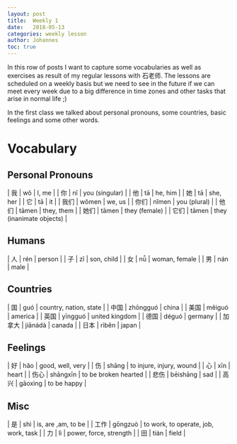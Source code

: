 ```yaml
---
layout: post
title:  Weekly 1
date:   2018-05-13
categories: weekly lesson
author: Johannes
toc: true
---
```


In this row of posts I want to capture some vocabularies as well as exercises as result
of my regular lessons with 石老师. The lessons are scheduled on a weekly basis but we need
to see in the future if we can meet every week due to a big difference in time zones and other
tasks that arise in normal life ;)

In the first class we talked about personal pronouns, some countries, basic feelings and some other words.

# Vocabulary
## Personal Pronouns

| 我   | wǒ    | I, me                    |
| 你   | nǐ    | you (singular)           |
| 他   | tā    | he, him                  |
| 她   | tā    | she, her                 |
| 它   | tā    | it                       |
| 我们 | wǒmen | we, us                   |
| 你们 | nǐmen | you (plural)             |
| 他们 | tāmen | they, them               |
| 她们 | tāmen | they (female)            |
| 它们 | tāmen | they (inanimate objects) |

## Humans

| 人  | rén | person        |
| 子  | zǐ  | son, child    |
| 女  | nǚ  | woman, female |
| 男  | nán | male          |

## Countries

| 国     | guó      | country, nation, state |
| 中国   | zhōngguó | china                  |
| 美国   | měiguó   | america                |
| 英国   | yīngguó  | united kingdom         |
| 德国   | déguó    | germany                |
| 加拿大 | jiānádà  | canada                 |
| 日本   | rìběn    | japan                  |

## Feelings

| 好   | hǎo      | good, well, very         |
| 伤   | shāng    | to injure, injury, wound |
| 心   | xīn      | heart                    |
| 伤心 | shāngxīn | to be broken hearted     |
| 悲伤 | bēishāng | sad                      |
| 高兴 | gāoxìng  | to be happy              |

## Misc

| 是   | shì     | is, are ,am, to be                   |
| 工作 | gōngzuò | to work, to operate, job, work, task |
| 力   | lì      | power, force, strength               |
| 田   | tián    | field                                |


